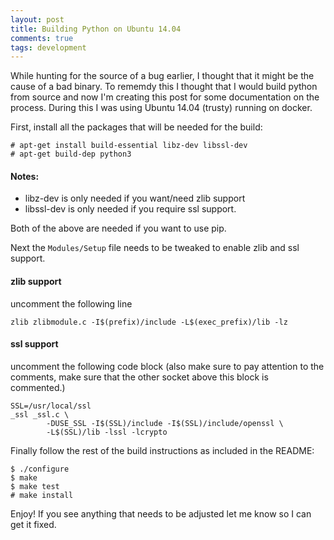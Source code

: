 ```yaml
---
layout: post
title: Building Python on Ubuntu 14.04
comments: true
tags: development
---
```


While hunting for the source of a bug earlier, I thought that it might be the 
cause of a bad binary. To rememdy this I thought that I would build python 
from source and now I'm creating this post for some documentation on the 
process. During this I was using Ubuntu 14.04 (trusty) running on docker.

First, install all the packages that will be needed for the build:

```
# apt-get install build-essential libz-dev libssl-dev
# apt-get build-dep python3
```

#### Notes:

 * libz-dev is only needed if you want/need zlib support
 * libssl-dev is only needed if you require ssl support.

Both of the above are needed if you want to use pip.

Next the `Modules/Setup` file needs to be tweaked to enable zlib and 
ssl support.

#### zlib support

uncomment the following line

`zlib zlibmodule.c -I$(prefix)/include -L$(exec_prefix)/lib -lz`

#### ssl support

uncomment the following code block (also make sure to pay attention to the 
comments, make sure that the other socket above this block is commented.)

```
SSL=/usr/local/ssl
_ssl _ssl.c \
        -DUSE_SSL -I$(SSL)/include -I$(SSL)/include/openssl \
        -L$(SSL)/lib -lssl -lcrypto
```

Finally follow the rest of the build instructions as included in the README:

```
$ ./configure
$ make
$ make test
# make install
```

Enjoy! If you see anything that needs to be adjusted let me know so I can 
get it fixed.